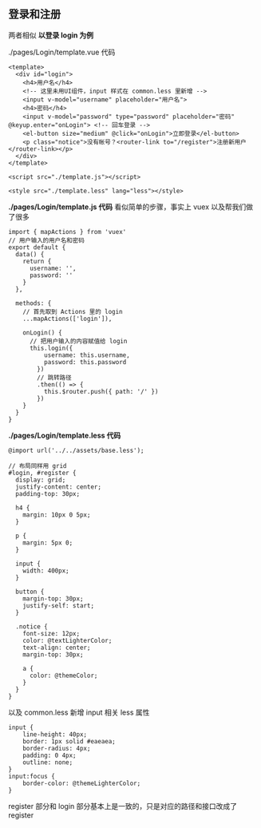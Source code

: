## 登录和注册

两者相似
**以登录 login 为例**

./pages/Login/template.vue 代码

```
<template>
  <div id="login">
    <h4>用户名</h4>
    <!-- 这里未用UI组件，input 样式在 common.less 里新增 -->
    <input v-model="username" placeholder="用户名">
    <h4>密码</h4>
    <input v-model="password" type="password" placeholder="密码" @keyup.enter="onLogin"> <!-- 回车登录 -->
    <el-button size="medium" @click="onLogin">立即登录</el-button>
    <p class="notice">没有帐号？<router-link to="/register">注册新用户</router-link></p>
  </div>
</template>

<script src="./template.js"></script>

<style src="./template.less" lang="less"></style>
```

**./pages/Login/template.js 代码**
看似简单的步骤，事实上 vuex 以及帮我们做了很多

```
import { mapActions } from 'vuex'
// 用户输入的用户名和密码
export default {
  data() {
    return {
      username: '',
      password: ''
    }
  },

  methods: {
    // 首先取到 Actions 里的 login
    ...mapActions(['login']),

    onLogin() {
      // 把用户输入的内容赋值给 login
      this.login({
          username: this.username,
          password: this.password
        })
        // 跳转路径
        .then(() => {
          this.$router.push({ path: '/' })
        })
    }
  }
}
```

**./pages/Login/template.less 代码**

```
@import url('../../assets/base.less');

// 布局同样用 grid
#login, #register {
  display: grid;
  justify-content: center;
  padding-top: 30px;

  h4 {
    margin: 10px 0 5px;
  }

  p {
    margin: 5px 0;
  }

  input {
    width: 400px;
  }

  button {
    margin-top: 30px;
    justify-self: start;
  }

  .notice {
    font-size: 12px;
    color: @textLighterColor;
    text-align: center;
    margin-top: 30px;

    a {
      color: @themeColor;
    }
  }
}
```

以及 common.less 新增 input 相关 less 属性

```
input {
    line-height: 40px;
    border: 1px solid #eaeaea;
    border-radius: 4px;
    padding: 0 4px;
    outline: none;
}
input:focus {
    border-color: @themeLighterColor;
}
```

register 部分和 login 部分基本上是一致的，只是对应的路径和接口改成了 register
